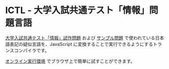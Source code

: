 # ICTL - 大学入試共通テスト「情報」問題言語

[大学入試共通テスト「情報」試作問題](https://www.ipsj.or.jp/education/9faeag0000012a50-att/sanko2.pdf) および [サンプル問題](https://www.dnc.ac.jp/albums/abm.php?f=abm00040342.pdf&n=12_%E3%82%B5%E3%83%B3%E3%83%97%E3%83%AB%E5%95%8F%E9%A1%8C%E3%80%8E%E6%83%85%E5%A0%B1%E3%80%8F%E3%80%80%E5%95%8F%E9%A1%8C.pdf) で使われている日本語表記の疑似言語を、JavaScript に変換することで実行できるようにするトランスコンパイラです。

[オンライン実行環境](https://nodai2hitc.github.io/ictl/) でブラウザ上で簡単に試すことができます。
